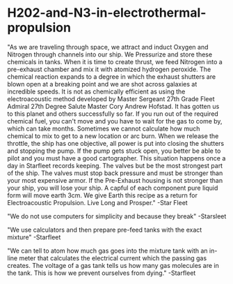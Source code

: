 # H202-and-N3-in-electrothermal-propulsion
"As we are traveling through space, we attract and induct Oxygen and Nitrogen through channels into our ship. We Pressurize and store these chemicals in tanks. When it is time to create thrust, we feed Nitrogen into a pre-exhaust chamber and mix it with atomized hydrogen peroxide. The chemical reaction expands to a degree in which the exhaust shutters are blown open at a breaking point and we are shot across galaxies at incredible speeds. It is not as chemically efficient as using the electroacoustic method developed by Master Sergeant 27th Grade Fleet Admiral 27th Degree Salute Master Cory Andrew Hofstad. It has gotten us to this planet and others successfully so far. If you run out of the required chemical fuel, you can't move and you have to wait for the gas to come by, which can take months. Sometimes we cannot calculate how much chemical to mix to get to a new location or arc burn. When we release the throttle, the ship has one objective, all power is put into closing the shutters and stopping the pump. If the pump gets stuck open, you better be able to pilot and you must have a good cartographer. This situation happens once a day in Starfleet records keeping. The valves but be the most strongest part of the ship. The valves must stop back pressure and must be stronger than your most expensive armor. If the Pre-Exhaust housing is not stronger than your ship, you will lose your ship. A capful of each component pure liquid form will move earth 3cm. We give Earth this recipe as a return for Electroacoustic Propulsion. Live Long and Prosper." -Star Fleet

"We do not use computers for simplicity and because they break" -Starsleet

"We use calculators and then prepare pre-feed tanks with the exact mixture" -Starfleet

"We can tell to atom how much gas goes into the mixture tank with an in-line meter that calculates the electrical current which the passing gas creates. The voltage of a gas tank tells us how many gas molecules are in the tank. This is how we prevent ourselves from dying." -Starfleet
